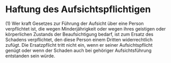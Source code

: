 # Haftung des Aufsichtspflichtigen

(1) Wer kraft Gesetzes zur Führung der Aufsicht über eine Person verpflichtet ist, die wegen Minderjährigkeit oder wegen ihres geistigen oder körperlichen Zustands der Beaufsichtigung bedarf, ist zum Ersatz des Schadens verpflichtet, den diese Person einem Dritten widerrechtlich zufügt. Die Ersatzpflicht tritt nicht ein, wenn er seiner Aufsichtspflicht genügt oder wenn der Schaden auch bei gehöriger Aufsichtsführung entstanden sein würde.